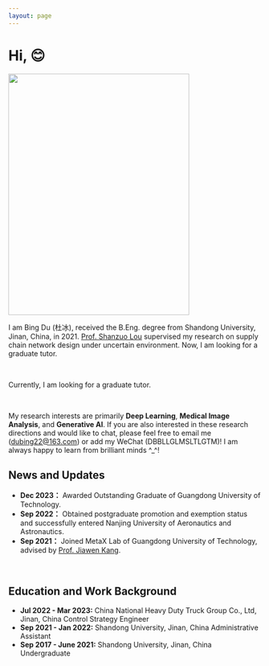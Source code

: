 ```yaml
---
layout: page
---
```



# Hi, 😊

<img src="./images/heng.jpg" class="floatpic" width="360" height="480">

<br>

I am Bing Du (杜冰), received the B.Eng. degree from Shandong University, Jinan, China, in 2021. [Prof. Shanzuo Lou]([http://faculty.nuaa.edu.cn/yang/zh_CN/index.htm](https://faculty.sdu.edu.cn/loushanzuo/zh_CN/index/523531/list/index.htm)) supervised my research on supply chain network design under uncertain environment. Now, I am looking for a graduate tutor.

<br>

Currently, I am looking for a graduate tutor. 

<br>

My research interests are primarily **Deep Learning**, **Medical Image Analysis**, and **Generative AI**. If you are also interested in these research directions and would like to chat, please feel free to email me (dubing22@163.com) or add my WeChat (DBBLLGLMSLTLGTM)! I am always happy to learn from brilliant minds ^_^!
<br>

## News and Updates

- **Dec 2023：** Awarded Outstanding Graduate of Guangdong University of Technology.
- **Sep 2022：** Obtained postgraduate promotion and exemption status and successfully entered Nanjing University of Aeronautics and Astronautics.
- **Sep 2021：** Joined MetaX Lab of Guangdong University of Technology, advised by [Prof. Jiawen Kang](https://teacher.gdut.edu.cn/kangjiawen/zh_CN/index.htm).

<br>

## Education and Work Background

- **Jul 2022 - Mar 2023:** China National Heavy Duty Truck Group Co., Ltd, Jinan, China      Control Strategy Engineer
- **Sep 2021 - Jan 2022:** Shandong University, Jinan, China      Administrative Assistant
- **Sep 2017 - June 2021:** Shandong University, Jinan, China      Undergraduate


